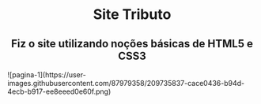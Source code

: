 <h1 align="center"> Site Tributo </h1>
<h2 align="center">Fiz o site utilizando noções básicas de HTML5 e CSS3 </h2>
![pagina-1](https://user-images.githubusercontent.com/87979358/209735837-cace0436-b94d-4ecb-b917-ee8eeed0e60f.png)
